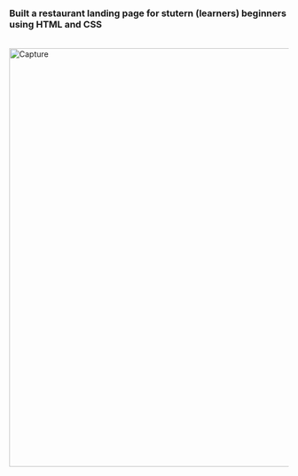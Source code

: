 ### Built a restaurant landing page for stutern (learners) beginners using HTML and CSS
<br>
<img width="754" alt="Capture" src="https://github.com/Faruq-Hameed/restaurant_page/assets/108727947/35880748-35fb-43ed-9d41-b9dfb1f18c34">
